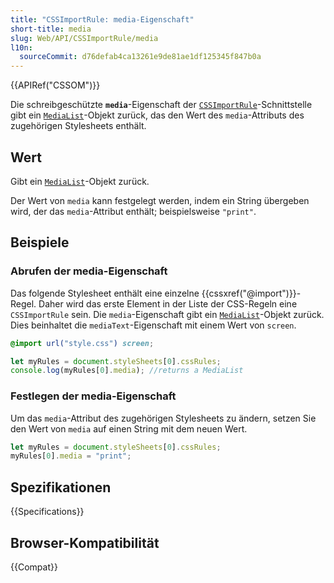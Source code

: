 ```yaml
---
title: "CSSImportRule: media-Eigenschaft"
short-title: media
slug: Web/API/CSSImportRule/media
l10n:
  sourceCommit: d76defab4ca13261e9de81ae1df125345f847b0a
---
```


{{APIRef("CSSOM")}}

Die schreibgeschützte **`media`**-Eigenschaft der [`CSSImportRule`](/de/docs/Web/API/CSSImportRule)-Schnittstelle gibt ein [`MediaList`](/de/docs/Web/API/MediaList)-Objekt zurück, das den Wert des `media`-Attributs des zugehörigen Stylesheets enthält.

## Wert

Gibt ein [`MediaList`](/de/docs/Web/API/MediaList)-Objekt zurück.

Der Wert von `media` kann festgelegt werden, indem ein String übergeben wird, der das `media`-Attribut enthält; beispielsweise `"print"`.

## Beispiele

### Abrufen der media-Eigenschaft

Das folgende Stylesheet enthält eine einzelne {{cssxref("@import")}}-Regel. Daher wird das erste Element in der Liste der CSS-Regeln eine `CSSImportRule` sein. Die `media`-Eigenschaft gibt ein [`MediaList`](/de/docs/Web/API/MediaList)-Objekt zurück. Dies beinhaltet die `mediaText`-Eigenschaft mit einem Wert von `screen`.

```css
@import url("style.css") screen;
```

```js
let myRules = document.styleSheets[0].cssRules;
console.log(myRules[0].media); //returns a MediaList
```

### Festlegen der media-Eigenschaft

Um das `media`-Attribut des zugehörigen Stylesheets zu ändern, setzen Sie den Wert von `media` auf einen String mit dem neuen Wert.

```js
let myRules = document.styleSheets[0].cssRules;
myRules[0].media = "print";
```

## Spezifikationen

{{Specifications}}

## Browser-Kompatibilität

{{Compat}}
